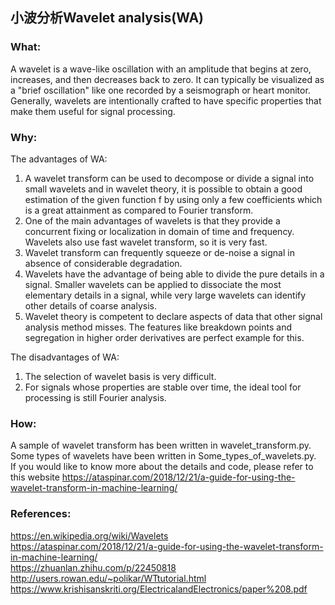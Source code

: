 ## 小波分析Wavelet analysis(WA)

### What:
A wavelet is a wave-like oscillation with an amplitude that begins at zero, increases, and then decreases back to zero. It can typically be visualized as a "brief oscillation" like one recorded by a seismograph or heart monitor. Generally, wavelets are intentionally crafted to have specific properties that make them useful for signal processing.

### Why:
The advantages of WA:
1. A wavelet transform can be used to decompose or divide a signal into small wavelets and in wavelet theory, it is possible to obtain a good estimation of the given function f by using only a few coefficients which is a great attainment as compared to Fourier transform.
2. One of the main advantages of wavelets is that they provide a concurrent fixing or localization in domain of time and frequency. Wavelets also use fast wavelet transform, so it is very fast.
3. Wavelet transform can frequently squeeze or de-noise a signal in absence of considerable degradation.
4. Wavelets have the advantage of being able to divide the pure details in a signal. Smaller wavelets can be applied to dissociate the most elementary details in a signal, while very large wavelets can identify other details of coarse analysis.
5. Wavelet theory is competent to declare aspects of data that other signal analysis method misses. The features like breakdown points and segregation in higher order derivatives are perfect example for this. 

The disadvantages of WA:
1. The selection of wavelet basis is very difficult.
2. For signals whose properties are stable over time, the ideal tool for processing is still Fourier analysis.

### How:
A sample of wavelet transform has been written in wavelet_transform.py.<br/>
Some types of wavelets have been written in Some_types_of_wavelets.py.<br/>
If you would like to know more about the details and code, please refer to this website https://ataspinar.com/2018/12/21/a-guide-for-using-the-wavelet-transform-in-machine-learning/<br/>

### References:
https://en.wikipedia.org/wiki/Wavelets<br/>
https://ataspinar.com/2018/12/21/a-guide-for-using-the-wavelet-transform-in-machine-learning/<br/>
https://zhuanlan.zhihu.com/p/22450818<br/>
http://users.rowan.edu/~polikar/WTtutorial.html<br/>
https://www.krishisanskriti.org/ElectricalandElectronics/paper%208.pdf<br/>



